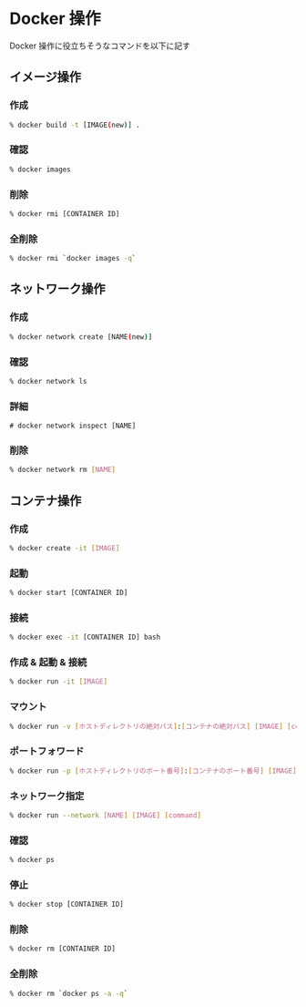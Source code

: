 # Docker 操作
Docker 操作に役立ちそうなコマンドを以下に記す

## イメージ操作

### 作成
``` sh
% docker build -t [IMAGE(new)] .
```

### 確認
``` sh
% docker images
```

### 削除
``` sh
% docker rmi [CONTAINER ID]
```

### 全削除
``` sh
% docker rmi `docker images -q`
```

## ネットワーク操作

### 作成
``` sh
% docker network create [NAME(new)]
```

### 確認
``` sh
% docker network ls
```

### 詳細
```
# docker network inspect [NAME]
```

### 削除
``` sh
% docker network rm [NAME]
```

## コンテナ操作

### 作成
``` sh
% docker create -it [IMAGE]
```

### 起動
``` sh
% docker start [CONTAINER ID]
```

### 接続
``` sh
% docker exec -it [CONTAINER ID] bash
```

### 作成 & 起動 & 接続
``` sh
% docker run -it [IMAGE]
```

### マウント
``` sh
% docker run -v [ホストディレクトリの絶対パス]:[コンテナの絶対パス] [IMAGE] [command]
```

### ポートフォワード
``` sh
% docker run -p [ホストディレクトリのポート番号]:[コンテナのポート番号] [IMAGE] [command]
```

### ネットワーク指定
``` sh
% docker run --network [NAME] [IMAGE] [command]
```

### 確認
``` sh
% docker ps
```

### 停止
``` sh
% docker stop [CONTAINER ID]
```

### 削除
``` sh
% docker rm [CONTAINER ID]
```

### 全削除
``` sh
% docker rm `docker ps -a -q`
```
